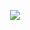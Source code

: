 <p align="center">
  <a href="https://instagram.com/_.muhammedh"><img src="https://img.shields.io/badge/instagram-9d7acc?style=for-the-badge&logo=instagram&logoColor=FF038E"></a>

